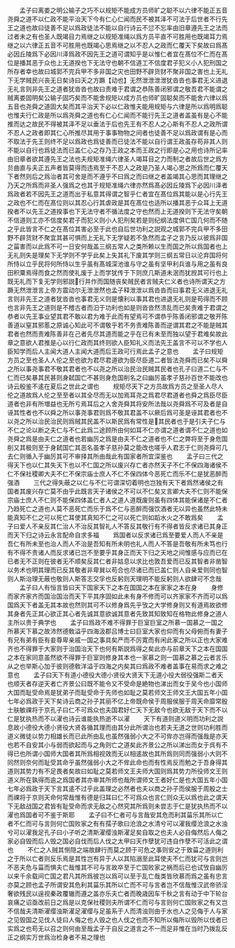 <!-- { "loadSidebar": true } -->
　　孟子曰离娄之明公输子之巧不以规矩不能成方员师旷之聪不以六律不能正五音尧舜之道不以仁政不能平治天下今有仁心仁闻而民不被其泽不可法于后世者不行先王之道也故曰徒善不足以爲政徒法不能以自行诗云不愆不忘率由旧章遵先王之法而过者未之有也圣人既竭目力焉继之以规矩准绳以爲方员平直不可胜用也既竭耳力焉继之以六律正五音不可胜用也既竭心思焉继之以不忍人之政而仁覆天下矣故曰爲髙必因丘陵爲下必因川泽爲政不因先王之道可谓知乎是以惟仁者宜在髙位不仁而在髙位是播其恶于众也上无道揆也下无法守也朝不信道工不信度君子犯义小人犯刑国之所存者幸也故曰城郭不完兵甲不多非国之灾也田野不辟货财不聚非国之害也上无礼下无学贼民兴丧无日矣诗曰天之方蹶【动也】无然泄泄泄泄犹沓沓也事君无义进退无礼言则非先王之道者犹沓沓也故曰责难于君谓之恭陈善闭邪谓之敬吾君不能谓之贼离娄固明矣公输子固巧矣而不能舍规矩以成方员也师旷固聪矣而不能舍六律以爲五音也尧舜之道固大矣而其平治天下必以仁政惟夫能用规矩与六律是所以爲明爲聪也惟夫行仁政是所以爲尧舜之道也有仁心仁闻而不能行先王之道者盖虽有是心不能推而达之故民不得被其泽不足以垂法于后也先王有不忍人之心斯有不忍人之政所谓不忍人之政者即其仁心所推尽其用于事事物物之间者也徒善不足以爲政谓有是心而不取法于先王则终不足以爲政也爲徒善而已徒法不能以自行谓王政虽存苟非其人则不能以自行也爲徒法而已盖仁心之存乃王政之本而王政之行即是心之用也诗所记率由旧章者欲其遵先王之法也夫规矩准绳六律圣人竭耳目之力而制之者故后世之爲方贠曲直与夫正五声者皆莫得而违焉至于不忍人之政是乃圣人竭心思之所爲而仁覆天下者然则后之爲治者其可舍是而不遵乎不曰爲之而曰继之者盖竭其心思而其理继之乃天之所爲而非圣人强爲之也其于规矩准绳六律亦然爲髙必因丘陵爲下必因川泽者爲政者若不因先王之道而出于私意其得谓之智乎仁者宜在髙位爲其能以是心行先王之政也不仁而在髙位则以其忍心行其虐政是其在髙位也适所以播其恶于众耳上无道揆者不以先王之道揆事也下无法守者不循法度之守也然而上无道揆则下无法守矣朝不信道则工亦不信度矣君子而犯义则小人犯刑矣若是则纪纲法度俱亡国几何而不随之乎此皆言不仁之在髙位其害必至于此也自后世功利之説观之城郭不完兵甲不多田野不辟货财不聚宜其甚可惧而上无礼下无学疑若不急然而孟子之言乃反以彼爲非国之菑害而以此爲不可一日安何哉盖三纲五常人之类所赖以生而国之所以爲国者也上无礼则失是理矣下无学则不学乎此矣上失其礼下废其学则三纲五常日以沦弃国将何所恃以立乎民将何所恃以生乎虽有髙城深池谁与守之虽有坚甲利兵谁与用之虽有良田积粟焉得而食之然而使礼废于上而学犹传于下则庶几斯道未泯而犹觊其可行也上既无礼而下复无学则邪説行并作而国随丧矣贼民者言贼夫仁义者也诗所谓天之方蹶无然泄泄言上帝方震动尔无泄泄然也孟子释泄泄以爲沓沓而曰事君无义进退无礼言则非先王之道者犹沓沓也事君无义则是懐利以事其君也进退无礼则是苟得而不顾也言非先王之道则是不稽古者而汨于功利也如是则沓沓然溃乱而已矣责难于君谓之恭者以先王事业望其君不敢以君为难于此而有望焉可不谓恭乎陈善闭邪谓之敬开陈善道以窒其邪慝之原诚心知此可不谓敬乎若不务责难陈善而逆谓其君之不能是贼其君者也然而责难陈善非在己者先尽其道而能之乎在已有未至而独以望于君难矣故此章之意欲人君推是心以行仁政而其终则欲人臣知礼义而法先王盖言不可以不学也人臣知学而后人主闻大道人主闻大道而后王政可行焉此孟子之意也
　　孟子曰规矩方员之至也圣人人伦之至也欲为君尽君道欲为臣尽臣道二者皆法尧舜而已矣不以舜之所以事尧事君不敬其君者也不以尧之所以治民治民贼其民者也孔子曰道二仁与不仁而已矣暴其民甚则身弑国亡不甚则身危国削名之曰幽厉虽孝子慈孙百世不能改也诗云殷鉴不逺在夏后之世此之谓也
　　规矩尽天下之方员故爲方员之至圣人尽人伦之道故爲人伦之至至者以其全尽而无以加焉耳尧之爲君尽君道者也舜之爲臣尽臣道者也非有所増益也无所亏焉耳后之人舍尧舜其将安所法哉以尧舜爲不可及者是自诬其性者也不以舜之所以事尧事君则爲不敬其君盖不以厥后爲可圣是诬其君者也不以尧之所以治民治民则爲贼其民盖不以斯民爲有常性是其民者也于是引夫子仁与不仁之论以断之夫仁与不仁此爲二途顾所由何如耳不仁亦谓之道者谓不仁之道也如尧舜之爲是由夫仁之道者也若幽厉之爲是由夫不仁之道者也不仁之弊将至于身危国削又其极则至于身弑国亡其恶名虽孝子慈孙莫之能改也嗟乎人君志于仁则尧舜可几去仁则循入于幽厉其可不审择其所由哉此有国家者所宜深鉴也
　　孟子曰三代之得天下也以仁其失天下也以不仁国之所以废兴存亡者亦然天子不仁不保四海诸侯不仁不保社稷卿大夫不仁不保宗庙士庶人不仁不保四体今恶死亡而乐不仁是犹恶醉而强酒
　　三代之得失蔽之以仁与不仁可谓深切着明也岂独有天下者爲然诸侯之有国者其废兴存亡莫不由乎此既言天子诸侯之不可以不仁矣又言卿大夫不仁则不能保宗庙士庶人不仁则不能保四体盖仁者人之道人道既废则虽有四体其能保诸是不仁者乃趋死亡之道也人莫不恶死亡而乐于爲不仁与恶醉而强饮酒者无以异也虽然此特未能真知不仁之可以死亡耳使其真知不仁之可以死亡则如蹈水火之不敢爲矣
　　孟子曰爱人不亲反其仁治人不治反其智礼人不答反其敬行有不得者皆反求诸已其身正而天下归之诗云永言配命自求多福
　　爲国者以反求诸已爲至要爱人而人不亲是吾仁有所未至也治人而人不治是吾知有所未明也礼人而人不答是吾敬有所未笃也行有不得不责诸人而反求诸已岂不至要乎其身正而天下归之天地之间惟感与应而已在已者无不正则在彼者无不顺矣反其仁者非姑息以求比也敦吾爱而已反其智者非凿智以务术也明其理而已反其敬者非卑巽以苟合也尽诸已而已盖仁则人自亲爱则同也智则人斯治理无蔽也敬则人斯答志交孚也反躬则天理明不能反躬则人欲肆可不念哉
　　孟子曰人有恒言皆曰天下国家天下之本在国国之本在家家之本在身
　　身修而家齐家齐而国治国治而天下平其序固如此未有身不修而可以齐家家不齐而可以爲国爲天下者盖无其本故也然则其可不以修身爲先乎攷之大学修身则又有道焉故欲修其身者先正其心欲正其心者先诚其意欲诚其意者先致其知致知在格物此修身之道人主所以贵于典学也
　　孟子曰爲政不难不得罪于巨室巨室之所慕一国慕之一国之所慕天下慕之故沛然德敎溢乎四海汲郡吕博士曰巨室大家也仰而有父母俯而有妻子有兄有弟有臣有妾尊卑亲戚一国之事具矣严而不厉寛而有闲此家之所以正也大家难齐也不得罪于大家则于治国治天下也何有斯説爲得之矣此亦与前章天下之本在国国之本在家同意虽然欲不得罪于巨室则修身其本也一家慕之则一国慕之慕之云者言乐从之也举斯心加于彼则德敎洋溢于四海之内矣其曰爲政不难者盖事在易而求之难之意也
　　孟子曰天下有道小德役大德小贤役大贤天下无道小役大弱役强斯二者天也顺天者存逆天者亡齐景公曰既不能令又不受命是絶物也涕出而女于吴今也小国师大国而耻受命焉是犹弟子而耻受命于先师也如耻之莫若师文王师文王大国五年小国七年必爲政于天下矣诗云商之孙子其丽不亿上帝既命侯于周服侯服于周天命靡常殷士肤敏祼将于京孔子曰仁不可爲众也夫国君好仁天下无敌今也欲无敌于天下而不以仁是犹执热而不以濯也诗云谁能执热逝不以濯
　　天下有道则道义明而功利之説息故小德役大德小贤役大贤各循其理而由其分此所谓治也若夫无道之世则功利胜而道义微徒以势力相雄长而已此所由乱也虽然强弱小大之不可侔亦岂得而强哉是亦天也若不自安其小与弱而欲起而与之角则亡之道矣此齐景公之所以涕出而女于呉有不得已也所谓小国师大国者其所爲相视效而无以相逺故也其所爲则同而强弱小大则不同然则奈何而耻受其命乎虽然强弱小大之不侔此命也而有性焉反而勉之于吾身得其道则其势力有不足畏者矣故曰如耻之莫若师文王夫师大国则爲其势力所役师文王则道义所在孰得而逾之爲国者其亦审其所师也哉所谓师文王者好仁是也大国五年小国七年必爲政于天下言其逺不过乎此盖理之必然者也夫以商之孙子而侯服于周殷之士而祼将于京则天命何常哉惟有德是归耳曰仁不可爲众也言仁则众无以爲也此之谓天下无敌战国之君皆有耻受命而求无敌之心然究其所爲则未尝志于仁是犹执热而不以濯也爲国者可不鉴于斯耶
　　孟子曰不仁者可与言哉安其危而利其菑乐其所以亡者不仁而可与言则何亡国败家之有有孺子歌曰沧浪之水清兮可以濯我缨沧浪之水浊兮可以濯我足孔子曰小子听之清斯濯缨浊斯濯足矣自取之也夫人必自侮然后人侮之家必自毁而后人毁之国必自伐而后人伐之太甲曰天作孽犹可违自作孽不可活此之谓也
　　不仁之人贼其恻隠之端故肆行而莫之顾于可危之事则安之于致菑之道则利之于所以亡者则反乐焉是其性岂有异于人以其陷溺至此耳使夫不仁而犹可与言则岂不恶夫危与菑而惧夫亡哉惟其不可与言故卒至于亡国败家之祸而后已也试攷自幽厉以来千余载间亡国之君凡其所爲彼岂以爲可以至于乱亡哉类皆欣慕而爲之虽有忠言亦莫之顾也孟子所谓安其危利其菑乐其所以亡而不可与言者岂不信哉惟汉武帝骄淫奢欲残民以逞视秦政覆辙而遵之盖亦乐夫亡者而晚歳因车千秋之言有动于中下轮台哀痛之诏亟改前日之爲是以克保社稷则夫所谓不仁而可与言则何亡国败家之有又岂不信哉夫清斯濯缨浊斯濯足濯缨与足虽系于人而清浊则由于水也人之见侮于人与家之见毁国之见伐人徒曰人侮之也人毁之也人伐之也而不知所以侮所以毁所以伐者已实爲之也苟无以召之则何由至哉孟子于自反之道言之不一而足非惟在当时乃拨乱反正之纲实万世爲治检身者不易之理也

